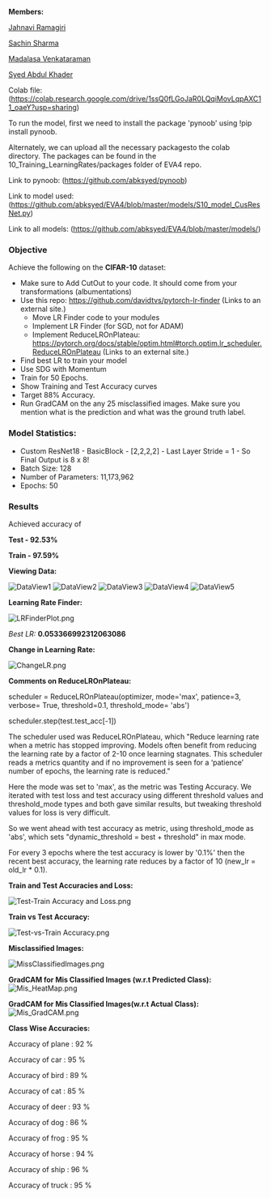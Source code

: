 **Members:**

[Jahnavi Ramagiri](https://canvas.instructure.com/courses/1804302/users/25685093)

[Sachin Sharma](https://canvas.instructure.com/courses/1804302/users/23724529)

[Madalasa Venkataraman](https://canvas.instructure.com/courses/1804302/users/25685106)

[Syed Abdul Khader](https://canvas.instructure.com/courses/1804302/users/25685109)

Colab file:(https://colab.research.google.com/drive/1ssQ0fLGoJaR0LQqiMovLqpAXC11_oaeY?usp=sharing)


To run the model, first we need to install the package 'pynoob' using !pip install pynoob.

Alternately, we can upload all the necessary packagesto the colab directory. The packages can be found in the 10_Training_LearningRates/packages folder of EVA4 repo.

Link to pynoob: (https://github.com/abksyed/pynoob)

Link to model used: (https://github.com/abksyed/EVA4/blob/master/models/S10_model_CusResNet.py)

Link to all models: (https://github.com/abksyed/EVA4/blob/master/models/)

### **Objective**

Achieve the following on the **CIFAR-10** dataset:

- Make sure  to Add CutOut to your code. It should come from your transformations (albumentations)
- Use this repo: https://github.com/davidtvs/pytorch-lr-finder (Links to an external site.) 
    - Move LR Finder code to your modules
    - Implement LR Finder (for SGD, not for ADAM)
    - Implement ReduceLROnPlateau: https://pytorch.org/docs/stable/optim.html#torch.optim.lr_scheduler.ReduceLROnPlateau (Links to an external site.)
- Find best LR to train your model
- Use SDG with Momentum
- Train for 50 Epochs. 
- Show Training and Test Accuracy curves
- Target 88% Accuracy.
- Run GradCAM on the any 25 misclassified images. Make sure you mention what is the prediction and what was the ground truth label.

### **Model Statistics:**

- Custom ResNet18 - BasicBlock - [2,2,2,2] - Last Layer Stride = 1 - So Final Output is 8 x 8!
- Batch Size: 128
- Number of Parameters: 11,173,962
- Epochs: 50

### **Results**

Achieved accuracy of

**Test - 92.53%**

**Train - 97.59%**

**Viewing Data:**

![DataView1](https://github.com/abksyed/EVA4/blob/master/10_Training_LearningRates/Images/DataView1.png)
![DataView2](https://github.com/abksyed/EVA4/blob/master/10_Training_LearningRates/Images/DataView2.png)
![DataView3](https://github.com/abksyed/EVA4/blob/master/10_Training_LearningRates/Images/DataView3.png)
![DataView4](https://github.com/abksyed/EVA4/blob/master/10_Training_LearningRates/Images/DataView4.png)
![DataView5](https://github.com/abksyed/EVA4/blob/master/10_Training_LearningRates/Images/DataView5.png)

**Learning Rate Finder:**

![LRFinderPlot.png](https://github.com/abksyed/EVA4/blob/master/10_Training_LearningRates/Images/LRFinderPlot.png)

*Best LR:* **0.053366992312063086**

**Change in Learning Rate:**

![ChangeLR.png](https://github.com/abksyed/EVA4/blob/master/10_Training_LearningRates/Images/ChangeLR.png)

**Comments on ReduceLROnPlateau:**

scheduler = ReduceLROnPlateau(optimizer, mode='max', patience=3, verbose= True, threshold=0.1, threshold_mode= 'abs')

scheduler.step(test.test_acc[-1])

The scheduler used was ReduceLROnPlateau, which "Reduce learning rate when a metric has stopped improving. Models often benefit from reducing the learning rate by a factor of 2-10 once learning stagnates. This scheduler reads a metrics quantity and if no improvement is seen for a ‘patience’ number of epochs, the learning rate is reduced."

Here the mode was set to 'max', as the metric was Testing Accuracy. We iterated with test loss and test accuracy using different threshold values and threshold_mode types and both gave similar results, but tweaking threshold values for loss is very difficult.

So we went ahead with test accuracy as metric, using threshold_mode as 'abs', which sets "dynamic_threshold = best + threshold" in max mode.

For every 3 epochs where the test accuracy is lower by '0.1%' then the recent best accuracy, the learning rate reduces by a factor of 10 (new_lr = old_lr * 0.1). 

**Train and Test Accuracies and Loss:**

![Test-Train Accuracy and Loss.png](https://github.com/abksyed/EVA4/blob/master/10_Training_LearningRates/Images/TrainTestLossAcc.png)

**Train vs Test Accuracy:**

![Test-vs-Train Accuracy.png](https://github.com/abksyed/EVA4/blob/master/10_Training_LearningRates/Images/TestvTrain.png)

**Misclassified Images:**

![MissClassifiedImages.png](https://github.com/abksyed/EVA4/blob/master/10_Training_LearningRates/Images/MisClassify.png)

**GradCAM for Mis Classified Images (w.r.t Predicted Class):**
![Mis_HeatMap.png](https://github.com/abksyed/EVA4/blob/master/10_Training_LearningRates/Images/Mis_GradCAM_Pred.png)

**GradCAM for Mis Classified Images(w.r.t Actual Class):**
![Mis_GradCAM.png](https://github.com/abksyed/EVA4/blob/master/10_Training_LearningRates/Images/Mis_GradCAM_Actual.png)


**Class Wise Accuracies:**

Accuracy of plane : 92 %

Accuracy of   car : 95 %

Accuracy of  bird : 89 %

Accuracy of   cat : 85 %

Accuracy of  deer : 93 %

Accuracy of   dog : 86 %

Accuracy of  frog : 95 %

Accuracy of horse : 94 %

Accuracy of  ship : 96 %

Accuracy of truck : 95 %